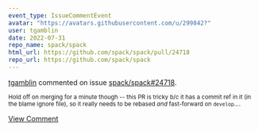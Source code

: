 ```yaml
---
event_type: IssueCommentEvent
avatar: "https://avatars.githubusercontent.com/u/299842?"
user: tgamblin
date: 2022-07-31
repo_name: spack/spack
html_url: https://github.com/spack/spack/pull/24718
repo_url: https://github.com/spack/spack
---
```


<a href='https://github.com/tgamblin' target='_blank'>tgamblin</a> commented on issue <a href='https://github.com/spack/spack/pull/24718' target='_blank'>spack/spack#24718</a>.

<small>Hold off on merging for a minute though -- this PR is tricky b/c it has a commit ref in it (in the blame ignore file), so it really needs to be rebased *and* fast-forward on `develop`....</small>

<a href='https://github.com/spack/spack/pull/24718' target='_blank'>View Comment</a>